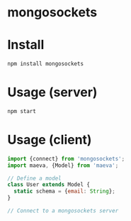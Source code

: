 mongosockets
===

# Install

```bash
npm install mongosockets
```

# Usage (server)

```bash
npm start
```

# Usage (client)

```javascript
import {connect} from 'mongosockets';
import maeva, {Model} from 'maeva';

// Define a model
class User extends Model {
  static schema = {email: String};
}

// Connect to a mongosockets server
```
